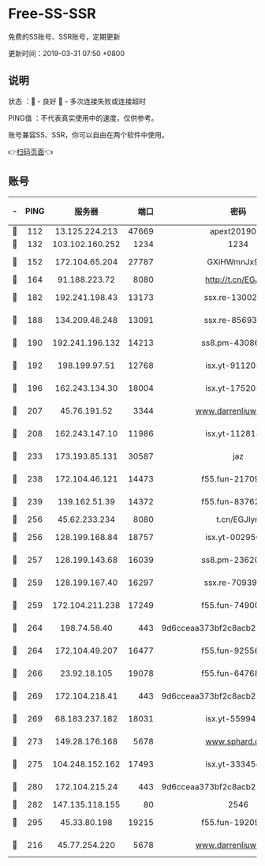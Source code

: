 # Free-SS-SSR

免费的SS账号、SSR账号，定期更新

更新时间：2019-03-31 07:50 +0800

## 说明

状态     ：🙂 - 良好 🙁 - 多次连接失败或连接超时

PING值   ：不代表真实使用中的速度，仅供参考。

账号兼容SS、SSR，你可以自由在两个软件中使用。

👉[扫码页面](https://liesauer.github.io/Free-SS-SSR/)👈

## 账号

|-|PING|服务器|端口|密码|加密方式|区域|
|:----:|:----:|:-----:|-----:|:----:|:----:|:----:|
|🙂|112|13.125.224.213|47669|apext2019001|chacha20|KR|
|🙂|132|103.102.160.252|1234|1234|rc4-md5|JP|
|🙂|152|172.104.65.204|27787|GXiHWmnJx94S|aes-256-cfb|JP|
|🙂|164|91.188.223.72|8080|http://t.cn/EGJIyrl|rc4-md5|RU|
|🙂|182|192.241.198.43|13173|ssx.re-13002035|aes-256-cfb|US|
|🙂|188|134.209.48.248|13091|ssx.re-85693454|aes-256-cfb|US|
|🙂|190|192.241.196.132|14213|ss8.pm-43086364|aes-256-cfb|US|
|🙂|192|198.199.97.51|12768|isx.yt-91120534|aes-256-cfb|US|
|🙂|196|162.243.134.30|18004|isx.yt-17520529|aes-256-cfb|US|
|🙂|207|45.76.191.52|3344|www.darrenliuwei.com|aes-256-cfb|JP|
|🙂|208|162.243.147.10|11986|isx.yt-11281384|aes-256-cfb|US|
|🙂|233|173.193.85.131|30587|jaz|aes-256-cfb|US|
|🙂|238|172.104.46.121|14473|f55.fun-21709141|aes-256-cfb|SG|
|🙂|239|139.162.51.39|14372|f55.fun-83762221|aes-256-cfb|SG|
|🙂|256|45.62.233.234|8080|t.cn/EGJIyrl|rc4-md5|CA|
|🙂|256|128.199.168.84|18757|isx.yt-00295653|aes-256-cfb|SG|
|🙂|257|128.199.143.68|16039|ss8.pm-23620384|aes-256-cfb|SG|
|🙂|259|128.199.167.40|16297|ssx.re-70939719|aes-256-cfb|SG|
|🙂|259|172.104.211.238|17249|f55.fun-74900529|aes-256-cfb|US|
|🙂|264|198.74.58.40|443|9d6cceaa373bf2c8acb22e60b6a58be6|aes-256-cfb|US|
|🙂|264|172.104.49.207|16477|f55.fun-92556550|aes-256-cfb|SG|
|🙂|266|23.92.18.105|19078|f55.fun-64768572|aes-256-cfb|US|
|🙂|269|172.104.218.41|443|9d6cceaa373bf2c8acb22e60b6a58be6|aes-256-cfb|US|
|🙂|269|68.183.237.182|18031|isx.yt-55994128|aes-256-cfb|SG|
|🙂|273|149.28.176.168|5678|www.sphard.com|aes-256-cfb|AU|
|🙂|275|104.248.152.162|17493|isx.yt-33345420|aes-256-cfb|SG|
|🙂|280|172.104.215.24|443|9d6cceaa373bf2c8acb22e60b6a58be6|aes-256-cfb|US|
|🙂|282|147.135.118.155|80|2546|chacha20|US|
|🙂|295|45.33.80.198|19215|f55.fun-19209490|aes-256-cfb|US|
|🙁|216|45.77.254.220|5678|www.darrenliuwei.com|aes-256-cfb|SG|
